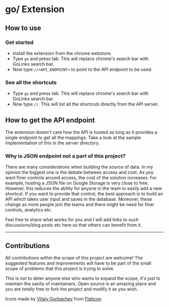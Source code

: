 # go/ Extension

## How to use

### Get started

- Install the extension from the chrome webstore.
- Type `go` and press tab. This will replace chrome's search bar with GoLinks search bar.
- Now type `//<API_ENDPOINT>` to point to the API endpoint to be used.

### See all the shortcuts

- Type `go` and press tab. This will replace chrome's search bar with GoLinks search bar.
- Now type `//`. This will list all the shortcuts directly from the API server.

## How to get the API endpoint

The extension doesn't care how the API is hosted as long as it provides a single endpoint to get all the mappings. Take a look at the sample implementation of this in the server directory.

### Why is JSON endpoint not a part of this project?

There are many considerations when building the source of data. In my opinion the biggest one is the debate between access and cost. As you want finer controls around access, the cost of the solution increases. For example, hosting a JSON file on Google Storage is very close to free. However, this reduces the ability for anyone in the team to easily add a new shortcut. If you want to provide that control, the best approach is to build an API which takes user input and saves in the database. Moreover, these change as more people join the teams and there might be need for finer controls, analytics etc.

Feel free to share what works for you and I will add links to such discussions/blog posts etc here so that others can benefit from it.

---

## Contributions

All contributions within the scope of this project are welcome! The suggested features and improvements will have to be part of the small scope of problems that this project is trying to solve.

This is not to deter anyone else who wants to expand the scope, it's just to maintain the sanity of maintainers. Open source is an amazing place and you are totally free to fork the project and modify it as you wish.

Icons made by [Vitaly Gorbachev](https://www.flaticon.com/authors/vitaly-gorbachev) from [Flaticon](https://www.flaticon.com/)
